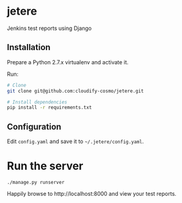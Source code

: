# jetere
Jenkins test reports using Django

## Installation

Prepare a Python 2.7.x virtualenv and activate it.

Run:
```bash
# Clone
git clone git@github.com:cloudify-cosmo/jetere.git

# Install dependencies
pip install -r requirements.txt
```

## Configuration

Edit `config.yaml` and save it to `~/.jetere/config.yaml`.

# Run the server
```
./manage.py runserver
```

Happily browse to http://localhost:8000 and view your test reports.
